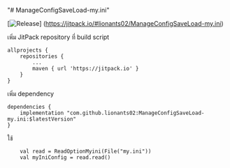 "# ManageConfigSaveLoad-my.ini" 

[![Release](https://jitpack.io/v/lionants02/ManageConfigSaveLoad-my.ini.svg)]
(https://jitpack.io/#lionants02/ManageConfigSaveLoad-my.ini)  

เพิ่ม JitPack repository ที่ build script
```
allprojects {
    repositories {
        ...
        maven { url 'https://jitpack.io' }
    }
}
```

เพิ่ม dependency
```
dependencies {
    implementation "com.github.lionants02:ManageConfigSaveLoad-my.ini:$latestVersion"
}
```

ใช้

```$kotlin
    val read = ReadOptionMyini(File("my.ini"))
    val myIniConfig = read.read()
```
